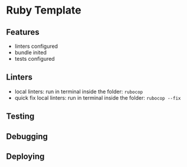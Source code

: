 # Ruby Template

## Features
- linters configured
- bundle inited
- tests configured

## Linters
- local linters:
run in terminal inside the folder: `rubocop`
- quick fix local linters:
run in terminal inside the folder: `rubocop --fix`

## Testing

## Debugging

## Deploying
